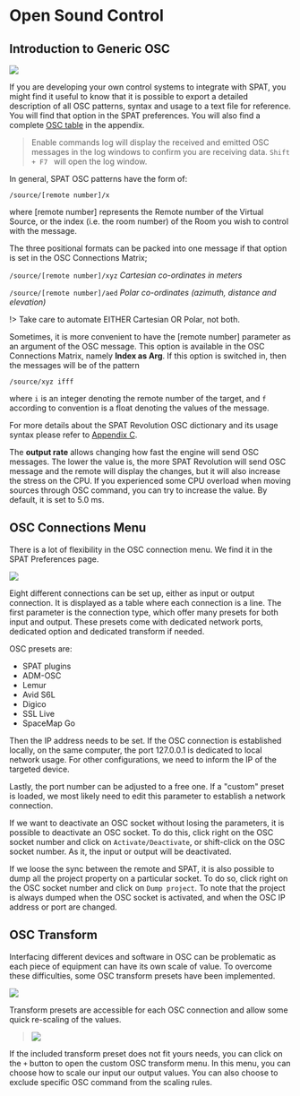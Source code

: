 # Open Sound Control
## Introduction to Generic OSC

![](https://media.githubusercontent.com/media/FLUX-SE/doc_images/main/SpatR/Preference/OSCMain.png)

If you are developing your own control systems to integrate with SPAT, you might find it useful to know that it is possible to export a detailed description of all OSC patterns, syntax and usage to a text file for reference.
You will find that option in the SPAT preferences.
You will also find a complete [OSC table](Appendix_C_OSC_Table.md) in the appendix.

> Enable commands log will display the received and emitted OSC messages in the log windows to confirm you are receiving data. <code>Shift + F7 </code> will open the log window.

In general, SPAT OSC patterns have the form of:

<code>/source/[remote number]/x</code>

where [remote number] represents the Remote number of the Virtual Source, or the index (i.e. the room number) of the Room you wish to control with the message.

The three positional formats can be packed into one message if that option is set in the OSC Connections Matrix;

<code>/source/[remote number]/xyz</code> _Cartesian co-ordinates in meters_

<code>/source/[remote number]/aed</code> _Polar co-ordinates (azimuth, distance and elevation)_

!> Take care to automate EITHER Cartesian OR Polar, not both.

Sometimes, it is more convenient to have the [remote number] parameter as an argument of the OSC message.
This option is available in the OSC Connections Matrix, namely **Index as Arg**.
If this option is switched in, then the messages will be of the pattern

<code>/source/xyz ifff</code>

where <code>i</code> is an integer denoting the remote number of the target, and <code>f</code> according to convention is a float denoting the values of the message.

For more details about the SPAT Revolution OSC dictionary and its usage syntax please refer to [Appendix C](Appendix_C_OSC_Table.md).

The **output rate** allows changing how fast the engine will send OSC messages.
The lower the value is, the more SPAT Revolution will send OSC message and the remote will display the changes, but it will also increase the stress on the CPU.
If you experienced some CPU overload when moving sources through OSC command, you can try to increase the value.
By default, it is set to 5.0 ms.

## OSC Connections Menu

There is a lot of flexibility in the OSC connection menu. We find it in the SPAT Preferences page.

![](https://media.githubusercontent.com/media/FLUX-SE/doc_images/main/SpatR/Preference/OSCConnections.png)

Eight different connections can be set up, either as input or output connection. It is displayed as a table where each connection is a line. The first parameter is the connection type, which offer many presets for both input and output. These presets come with dedicated network ports, dedicated option and dedicated transform if needed.

OSC presets are:
- SPAT plugins
- ADM-OSC
- Lemur
- Avid S6L
- Digico
- SSL Live
- SpaceMap Go

Then the IP address needs to be set.
If the OSC connection is established locally, on the same computer, the port 127.0.0.1 is dedicated to local network usage.
For other configurations, we need to inform the IP of the targeted device.

Lastly, the port number can be adjusted to a free one.
If a "custom" preset is loaded, we most likely need to edit this parameter to establish a network connection.

If we want to deactivate an OSC socket without losing the parameters, it is possible to deactivate an OSC socket. To do this, click right on the OSC socket number and click on <code>Activate/Deactivate</code>, or shift-click on the OSC socket number. As it, the input or output will be deactivated.

If we loose the sync between the remote and SPAT, it is also possible to dump all the project property on a particular socket. To do so, click right on the OSC socket number and click on <code>Dump project</code>. To note that the project is always dumped when the OSC socket is activated, and when the OSC IP address or port are changed. 

## OSC Transform

Interfacing different devices and software in OSC can be problematic as each piece of equipment can have its own scale of value.
To overcome these difficulties, some OSC transform presets have been implemented.

![](https://media.githubusercontent.com/media/FLUX-SE/doc_images/main/SpatR/Preference/OSCTransformList.png)

Transform presets are accessible for each OSC connection and allow some quick re-scaling of the values.

> ![](https://media.githubusercontent.com/media/FLUX-SE/doc_images/main/SpatR/Preference/OSCTransformPresets.png)

If the included transform preset does not fit yours needs, you can click on the <code>+</code> button to open the custom OSC transform menu.
In this menu, you can choose how to scale our input our output values. You can also choose to exclude specific OSC command from the scaling rules.


<!-- TODO: Do we need to add more information of the custom transformation? Explain what is "discrete(s)", ... I see most of people having issue understand it -->
